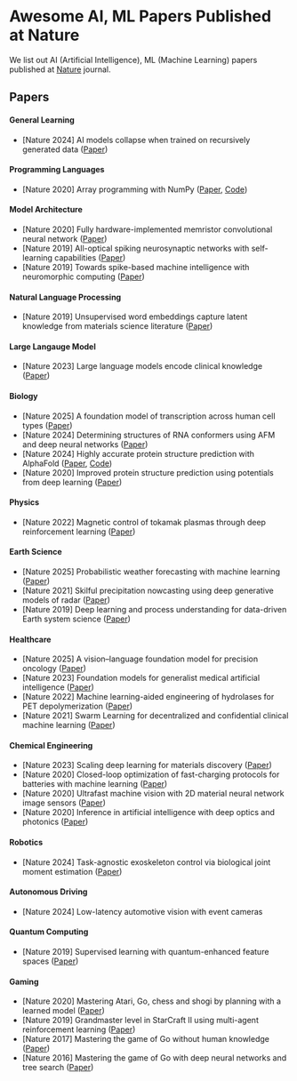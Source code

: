# Awesome AI, ML Papers Published at Nature
We list out AI (Artificial Intelligence), ML (Machine Learning) papers published at [Nature](https://www.nature.com/) journal.

## Papers
#### General Learning
- [Nature 2024] AI models collapse when trained on recursively generated data ([Paper](https://www.nature.com/articles/s41586-024-07566-y))

#### Programming Languages
- [Nature 2020] Array programming with NumPy ([Paper](https://www.nature.com/articles/s41586-020-2649-2), [Code](https://github.com/numpy/numpy))

#### Model Architecture
- [Nature 2020] Fully hardware-implemented memristor convolutional neural network ([Paper](https://www.nature.com/articles/s41586-020-1942-4))
- [Nature 2019] All-optical spiking neurosynaptic networks with self-learning capabilities ([Paper](https://www.nature.com/articles/s41586-019-1157-8))
- [Nature 2019] Towards spike-based machine intelligence with neuromorphic computing ([Paper](https://www.nature.com/articles/s41586-019-1677-2))

#### Natural Language Processing
- [Nature 2019] Unsupervised word embeddings capture latent knowledge from materials science literature ([Paper](https://www.nature.com/articles/s41586-019-1335-8))

#### Large Langauge Model
- [Nature 2023] Large language models encode clinical knowledge ([Paper](https://www.nature.com/articles/s41586-023-06291-2))


#### Biology
- [Nature 2025] A foundation model of transcription across human cell types ([Paper](https://www.nature.com/articles/s41586-024-08391-z))
- [Nature 2024] Determining structures of RNA conformers using AFM and deep neural networks ([Paper](https://www.nature.com/articles/s41586-024-07559-x))
- [Nature 2024] Highly accurate protein structure prediction with AlphaFold ([Paper](https://www.nature.com/articles/s41586-021-03819-2), [Code](https://github.com/google-deepmind/alphafold))
- [Nature 2020] Improved protein structure prediction using potentials from deep learning ([Paper](https://www.nature.com/articles/s41586-019-1923-7))


#### Physics
- [Nature 2022] Magnetic control of tokamak plasmas through deep reinforcement learning ([Paper](https://www.nature.com/articles/s41586-021-04301-9))


#### Earth Science
- [Nature 2025] Probabilistic weather forecasting with machine learning ([Paper](https://www.nature.com/articles/s41586-024-08252-9))
- [Nature 2021] Skilful precipitation nowcasting using deep generative models of radar ([Paper](https://www.nature.com/articles/s41586-021-03854-z))
- [Nature 2019] Deep learning and process understanding for data-driven Earth system science ([Paper](https://www.nature.com/articles/s41586-019-0912-1))

#### Healthcare
- [Nature 2025] A vision–language foundation model for precision oncology ([Paper](https://www.nature.com/articles/s41586-024-08378-w))
- [Nature 2023] Foundation models for generalist medical artificial intelligence ([Paper](https://www.nature.com/articles/s41586-023-05881-4))
- [Nature 2022] Machine learning-aided engineering of hydrolases for PET depolymerization ([Paper](https://www.nature.com/articles/s41586-022-04599-z))
- [Nature 2021] Swarm Learning for decentralized and confidential clinical machine learning ([Paper](https://www.nature.com/articles/s41586-021-03583-3))


#### Chemical Engineering
- [Nature 2023] Scaling deep learning for materials discovery ([Paper](https://www.nature.com/articles/s41586-023-06735-9))
- [Nature 2020] Closed-loop optimization of fast-charging protocols for batteries with machine learning ([Paper](https://www.nature.com/articles/s41586-019-1687-0))
- [Nature 2020] Ultrafast machine vision with 2D material neural network image sensors ([Paper](https://www.nature.com/articles/s41586-020-2038-x))
- [Nature 2020] Inference in artificial intelligence with deep optics and photonics ([Paper](https://www.nature.com/articles/s41586-020-2973-6))


#### Robotics
- [Nature 2024] Task-agnostic exoskeleton control via biological joint moment estimation ([Paper](https://www.nature.com/articles/s41586-024-08157-7))


#### Autonomous Driving
- [Nature 2024] Low-latency automotive vision with event cameras


#### Quantum Computing
- [Nature 2019] Supervised learning with quantum-enhanced feature spaces ([Paper](https://www.nature.com/articles/s41586-019-0980-2))


#### Gaming
- [Nature 2020] Mastering Atari, Go, chess and shogi by planning with a learned model ([Paper](https://www.nature.com/articles/s41586-020-03051-4))
- [Nature 2019] Grandmaster level in StarCraft II using multi-agent reinforcement learning ([Paper](https://www.nature.com/articles/s41586-019-1724-z))
- [Nature 2017] Mastering the game of Go without human knowledge ([Paper](https://www.nature.com/articles/nature24270))
- [Nature 2016] Mastering the game of Go with deep neural networks and tree search ([Paper](https://www.nature.com/articles/nature16961))
